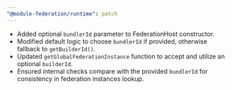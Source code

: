 ```yaml
---
"@module-federation/runtime": patch
---
```


- Added optional `bundlerId` parameter to FederationHost constructor.
- Modified default logic to choose `bundlerId` if provided, otherwise fallback to `getBuilderId()`.
- Updated `getGlobalFederationInstance` function to accept and utilize an optional `builderId`.
- Ensured internal checks compare with the provided `bundlerId` for consistency in federation instances lookup.
